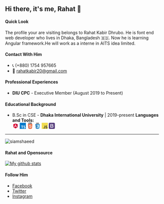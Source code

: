 ## Hi there, it's me, Rahat 👋

#### Quick Look
The profile your are visiting belongs to Rahat Kabir Dhrubo. He is font end web developer who lives in Dhaka, Bangladesh 🇧🇩. Now he is learning Angular framework.He will work as a interne in AITS idea limited.
#### Contact With Him
- 📞 (+880) 1754 957665
- 💌 rahatkabir20@gmail.com

#### Professional Experiences
- **DIU CPC** - Executive Member
(August 2019 to Present)

#### Educational Background
- B.Sc in CSE - **Dhaka International University** | 2019-present
**Languages and Tools:**  
<code><img height="20" src="https://raw.githubusercontent.com/github/explore/80688e429a7d4ef2fca1e82350fe8e3517d3494d/topics/angular/angular.png"></code>
<code><img height="20" src="https://raw.githubusercontent.com/github/explore/80688e429a7d4ef2fca1e82350fe8e3517d3494d/topics/typescript/typescript.png"></code>
<code><img height="20" src="https://raw.githubusercontent.com/github/explore/80688e429a7d4ef2fca1e82350fe8e3517d3494d/topics/html/html.png"></code>
<code><img height="20" src="https://raw.githubusercontent.com/github/explore/80688e429a7d4ef2fca1e82350fe8e3517d3494d/topics/css/css.png"></code>
<code><img height="20" src="https://raw.githubusercontent.com/github/explore/5c058a388828bb5fde0bcafd4bc867b5bb3f26f3/topics/javascript/javascript.png"></code>
<code><img height="20" src="https://raw.githubusercontent.com/github/explore/80688e429a7d4ef2fca1e82350fe8e3517d3494d/topics/bootstrap/bootstrap.png"></code>
<hr> </hr>

<p><img src="https://github-readme-stats.vercel.app/api/top-langs?username=rahat854&show_icons=true&locale=en&layout=compact" alt="siamshaeed" /></p>

#### Rahat and Opensource
[![My github stats](https://github-readme-stats.anuraghazra1.vercel.app/api?username=rahat854&show_icons=true)](https://github.com/rahat854/github-readme-stats)

#### Follow Him
- [Facebook](https://fb.com/rahat6452) 
- [Twitter](https://twitter.com/rahatoni354) 
- [Instagram](https://instagram.com/rahat952)
